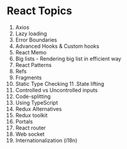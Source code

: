 # React Topics

1. Axios
2. Lazy loading
3. Error Boundaries
4. Advanced Hooks & Custom hooks
5. React Memo
6. Big lists - Rendering big list in efficient way
7. React Patterns
8. Refs
9. Fragments
10. Static Type Checking
11 .State lifting
12. Controlled vs Uncontrolled inputs
13. Code-splitting
14. Using TypeScript
15. Redux Alternatives
16. Redux toolkit
17. Portals
18. React router
19. Web socket
20. Internationalization (i18n)

